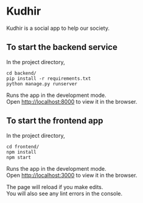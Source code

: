 # Kudhir

Kudhir is a social app to help our society.

## To start the backend service

In the project directory,

```
cd backend/
pip install -r requirements.txt
python manage.py runserver
```

Runs the app in the development mode.\
Open [http://localhost:8000](http://localhost:8000) to view it in the browser.

## To start the frontend app

In the project directory,

```
cd frontend/
npm install
npm start
```

Runs the app in the development mode.\
Open [http://localhost:3000](http://localhost:3000) to view it in the browser.

The page will reload if you make edits.\
You will also see any lint errors in the console.
